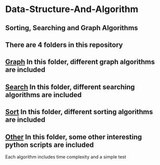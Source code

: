 # Data-Structure-And-Algorithm
## Sorting, Searching and Graph Algorithms

## There are 4 folders in this repository<br>
## [Graph](https://github.com/xingyazhou/Data-Structure-And-Algorithm/tree/master/Graph)  In this folder, different graph algorithms are included <br>
## [Search](https://github.com/xingyazhou/Data-Structure-And-Algorithm/tree/master/Search)  In this folder, different searching algorithms are included <br>
## [Sort](https://github.com/xingyazhou/Data-Structure-And-Algorithm/tree/master/Sort)    In this folder, different sorting algorithms are included <br>
## [Other](https://github.com/xingyazhou/Data-Structure-And-Algorithm/tree/master/Other)   In this folder, some other interesting python scripts are included <br>

Each algorithm includes time complexity and a simple test
